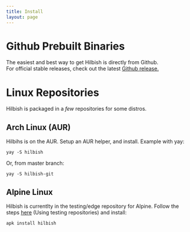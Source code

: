 ```yaml
---
title: Install
layout: page
---
```

# Github Prebuilt Binaries
The easiest and best way to get Hilbish is directly from Github.  
For official stable releases, check out the latest [Github release.](https://github.com/Rosettea/Hilbish/releases/latest)

# Linux Repositories
Hilbish is packaged in a *few* repositories for some distros.

## Arch Linux (AUR)
Hilbihs is on the AUR. Setup an AUR helper, and install.
Example with yay:  

```
yay -S hilbish
```

Or, from master branch:  
```
yay -S hilbish-git
```

## Alpine Linux
Hilbish is currentlty in the testing/edge repository for Alpine.
Follow the steps [here](https://wiki.alpinelinux.org/wiki/Enable_Community_Repository)
(Using testing repositories) and install:  
```
apk install hilbish
```
